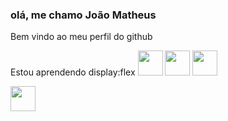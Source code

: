 ### olá, me chamo João Matheus

Bem vindo ao meu perfil do github

Estou aprendendo 
display:flex
<img src="https://cdn.jsdelivr.net/gh/devicons/devicon/icons/git/git-original.svg" width="40" height="40"/>
<img src="https://cdn.jsdelivr.net/gh/devicons/devicon/icons/java/java-original.svg" width="40" height="40"/> <img src="https://cdn.jsdelivr.net/gh/devicons/devicon/icons/linux/linux-original.svg" width="40" height="40"/>
<link rel="stylesheet" href="https://cdn.jsdelivr.net/gh/devicons/devicon@v2.15.1/devicon.min.css">
 <link rel="stylesheet" href="https://cdn.jsdelivr.net/gh/devicons/devicon@v2.15.1/devicon.min.css">
<link rel="stylesheet" href="https://cdn.jsdelivr.net/gh/devicons/devicon@v2.15.1/devicon.min.css">
 <link rel="stylesheet" href="https://cdn.jsdelivr.net/gh/devicons/devicon@v2.15.1/devicon.min.css">
<img src="https://cdn.jsdelivr.net/gh/devicons/devicon/icons/figma/figma-original.svg"width="40" height="40" />
          
          
 
          

<!--
**Matheuslazaro13/matheuslazaro13** is a ✨ _special_ ✨ repository because its `README.md` (this file) appears on 
-->
